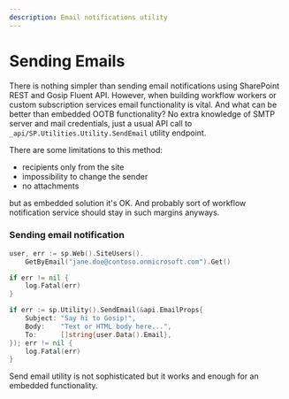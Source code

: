 ```yaml
---
description: Email notifications utility
---
```


# Sending Emails

There is nothing simpler than sending email notifications using SharePoint REST and Gosip Fluent API. However, when building workflow workers or custom subscription services email functionality is vital. And what can be better than embedded OOTB functionality? No extra knowledge of SMTP server and mail credentials, just a usual API call to `_api/SP.Utilities.Utility.SendEmail` utility endpoint.

There are some limitations to this method:

* recipients only from the site
* impossibility to change the sender
* no attachments

but as embedded solution it's OK. And probably sort of workflow notification service should stay in such margins anyways.

### Sending email notification

```go
user, err := sp.Web().SiteUsers().
	GetByEmail("jane.doe@contoso.onmicrosoft.com").Get()

if err != nil {
	log.Fatal(err)
}

if err := sp.Utility().SendEmail(&api.EmailProps{
	Subject: "Say hi to Gosip!",
	Body:    "Text or HTML body here...",
	To:      []string{user.Data().Email},
}); err != nil {
	log.Fatal(err)
}
```

Send email utility is not sophisticated but it works and enough for an embedded functionality.

